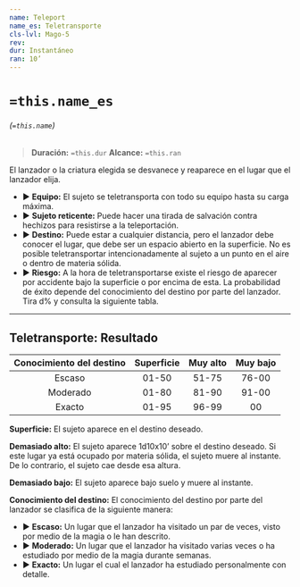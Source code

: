 ```yaml
---
name: Teleport
name_es: Teletransporte
cls-lvl: Mago-5
rev: 
dur: Instantáneo
ran: 10’
---
```

# `=this.name_es`
###### (`=this.name`)

>**Duración:** `=this.dur`
>**Alcance:** `=this.ran`

El lanzador o la criatura elegida se desvanece y reaparece en el lugar que el lanzador elija. 
- ▶ **Equipo:** El sujeto se teletransporta con todo su equipo hasta su carga máxima. 
- ▶ **Sujeto reticente:** Puede hacer una tirada de salvación contra hechizos para resistirse a la teleportación. 
- ▶ **Destino:** Puede estar a cualquier distancia, pero el lanzador debe conocer el lugar, que debe ser un espacio abierto en la superficie. No es posible teletransportar intencionadamente al sujeto a un punto en el aire o dentro de materia sólida. 
- ▶ **Riesgo:** A la hora de teletransportarse existe el riesgo de aparecer por accidente bajo la superficie o por encima de esta. La probabilidad de éxito depende del conocimiento del destino por parte del lanzador. Tira d% y consulta la siguiente tabla.

---

## Teletransporte: Resultado

| Conocimiento del destino | Superficie | Muy alto | Muy bajo |
|:------------------------:|:----------:|:--------:|:--------:|
|          Escaso          |   01-50    |  51-75   |  76-00   |
|         Moderado         |   01-80    |  81-90   |  91-00   |
|          Exacto          |   01-95    |  96-99   |    00    | 

**Superficie:** El sujeto aparece en el destino deseado.

**Demasiado alto:** El sujeto aparece 1d10x10’ sobre el destino deseado. Si este lugar ya está ocupado por materia sólida, el sujeto muere al instante. De lo contrario, el sujeto cae desde esa altura. 

**Demasiado bajo:** El sujeto aparece bajo suelo y muere al instante.

**Conocimiento del destino:** El conocimiento del destino por parte del lanzador se clasifica de la siguiente manera:
- ▶ **Escaso:** Un lugar que el lanzador ha visitado un par de veces, visto por medio de la magia o le han descrito.
- ▶ **Moderado:** Un lugar que el lanzador ha visitado varias veces o ha estudiado por medio de la magia durante semanas. 
- ▶ **Exacto:** Un lugar el cual el lanzador ha estudiado personalmente con detalle.